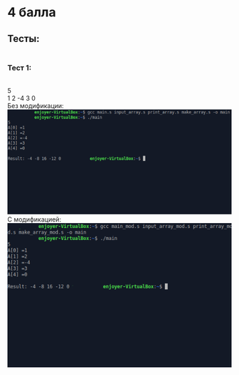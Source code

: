 # 4 балла

## Тесты:

### <br>Тест 1:
<br> 5
<br> 1 2 -4 3 0
<br> Без модификации:
<br> ![](Tests/Orig_test_1.png)
<br> С модификацией:
<br> ![](Tests/Mod_test_1.png)

